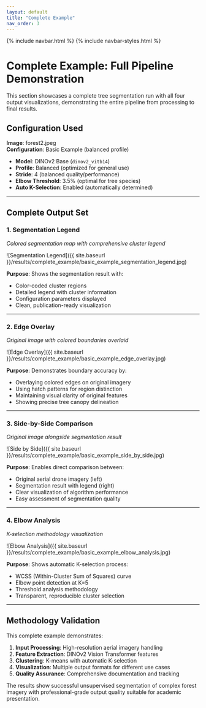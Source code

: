 ```yaml
---
layout: default
title: "Complete Example"
nav_order: 3
---
```


{% include navbar.html %}
{% include navbar-styles.html %}

# Complete Example: Full Pipeline Demonstration

This section showcases a complete tree segmentation run with all four output visualizations, demonstrating the entire pipeline from processing to final results.

## Configuration Used

**Image**: forest2.jpeg  
**Configuration**: Basic Example (balanced profile)

- **Model**: DINOv2 Base (`dinov2_vitb14`)
- **Profile**: Balanced (optimized for general use)
- **Stride**: 4 (balanced quality/performance)
- **Elbow Threshold**: 3.5% (optimal for tree species)
- **Auto K-Selection**: Enabled (automatically determined)

---

## Complete Output Set

### 1. Segmentation Legend
*Colored segmentation map with comprehensive cluster legend*

![Segmentation Legend]({{ site.baseurl }}/results/complete_example/basic_example_segmentation_legend.jpg)

**Purpose**: Shows the segmentation result with:
- Color-coded cluster regions
- Detailed legend with cluster information
- Configuration parameters displayed
- Clean, publication-ready visualization

---

### 2. Edge Overlay
*Original image with colored boundaries overlaid*

![Edge Overlay]({{ site.baseurl }}/results/complete_example/basic_example_edge_overlay.jpg)

**Purpose**: Demonstrates boundary accuracy by:
- Overlaying colored edges on original imagery
- Using hatch patterns for region distinction
- Maintaining visual clarity of original features
- Showing precise tree canopy delineation

---

### 3. Side-by-Side Comparison
*Original image alongside segmentation result*

![Side by Side]({{ site.baseurl }}/results/complete_example/basic_example_side_by_side.jpg)

**Purpose**: Enables direct comparison between:
- Original aerial drone imagery (left)
- Segmentation result with legend (right)
- Clear visualization of algorithm performance
- Easy assessment of segmentation quality

---

### 4. Elbow Analysis
*K-selection methodology visualization*

![Elbow Analysis]({{ site.baseurl }}/results/complete_example/basic_example_elbow_analysis.jpg)

**Purpose**: Shows automatic K-selection process:
- WCSS (Within-Cluster Sum of Squares) curve
- Elbow point detection at K=5
- Threshold analysis methodology
- Transparent, reproducible cluster selection

---

## Methodology Validation

This complete example demonstrates:

1. **Input Processing**: High-resolution aerial imagery handling
2. **Feature Extraction**: DINOv2 Vision Transformer features
3. **Clustering**: K-means with automatic K-selection
4. **Visualization**: Multiple output formats for different use cases
5. **Quality Assurance**: Comprehensive documentation and tracking

The results show successful unsupervised segmentation of complex forest imagery with professional-grade output quality suitable for academic presentation.

